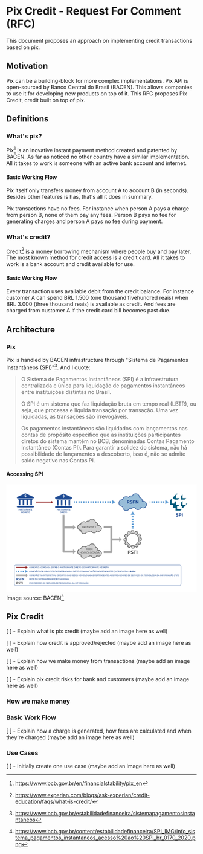 # Pix Credit - Request For Comment (RFC)

This document proposes an approach on implementing credit transactions based on pix.

## Motivation

Pix can be a building-block for more complex implementations. Pix API is open-sourced by Banco Central do Brasil (BACEN). This allows companies to use it for developing new products on top of it. This RFC proposes Pix Credit, credit built on top of pix. 

## Definitions

### What's pix?

Pix[^1] is an inovative instant payment method created and patented by BACEN. As far as noticed no other country have a similar implementation. All it takes to work is someone with an active bank account and internet. 

#### Basic Working Flow

Pix itself only transfers money from account A to account B (in seconds). Besides other features is has, that's all it does in summary. 

Pix transactions have no fees. For instance when person A pays a charge from person B, none of them pay any fees. Person B pays no fee for generating charges and person A pays no fee during payment. 

### What's credit?

Credit[^2] is a money borrowing mechanism where people buy and pay later. The most known method for credit access is a credit card. All it takes to work is a bank account and credit available for use. 

#### Basic Working Flow 

Every transaction uses available debit from the credit balance. For instance customer A can spend BRL 1.500 (one thousand fivehundred reais) when BRL 3.000 (three thousand reais) is available as credit. And fees are charged from customer A if the credit card bill becomes past due. 

## Architecture

### Pix 

Pix is handled by BACEN infrastructure through "Sistema de Pagamentos Instantâneos (SPI)"[^3]. And I quote: 

>O Sistema de Pagamentos Instantâneos (SPI) é a infraestrutura centralizada e única para liquidação de pagamentos instantâneos entre instituições distintas no Brasil.
>
>O SPI é um sistema que faz liquidação bruta em tempo real (LBTR), ou seja, que processa e liquida transação por transação. Uma vez liquidadas, as transações são irrevogáveis.
>
>Os pagamentos instantâneos são liquidados com lançamentos nas contas de propósito específico que as instituições participantes diretos do sistema mantêm no BCB, denominadas Contas Pagamento Instantâneo (Contas PI). Para garantir a solidez do sistema, não há possibilidade de lançamentos a descoberto, isso é, não se admite saldo negativo nas Contas PI.

#### Accessing SPI

![Accessing SPI](./assets/pix-architecture-bacen.png "accessing spi")
Image source: BACEN[^4]
 
## Pix Credit

[ ] - Explain what is pix credit (maybe add an image here as well)

[ ] - Explain how credit is approved/rejected (maybe add an image here as well)

[ ] - Explain how we make money from transactions (maybe add an image here as well)

[ ] - Explain pix credit risks for bank and customers (maybe add an image here as well)

### How we make money

### Basic Work Flow

[ ] - Explain how a charge is generated, how fees are calculated and when they're charged (maybe add an image here as well)

### Use Cases

[ ] - Initially create one use case (maybe add an image here as well)

[^1]:https://www.bcb.gov.br/en/financialstability/pix_en
[^2]:https://www.experian.com/blogs/ask-experian/credit-education/faqs/what-is-credit/
[^3]:https://www.bcb.gov.br/estabilidadefinanceira/sistemapagamentosinstantaneos
[^4]:https://www.bcb.gov.br/content/estabilidadefinanceira/SPI_IMG/info_sistema_pagamentos_instantaneos_acesso%20ao%20SPI_br_0170_2020.png